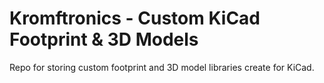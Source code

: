 # Kromftronics - Custom KiCad Footprint & 3D Models

Repo for storing custom footprint and 3D model libraries create for KiCad.
